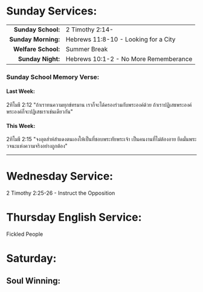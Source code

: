 # Sunday Services:

| | |
| --:|:-- |
| **Sunday School:**  |	2 Timothy 2:14-
| **Sunday Morning:** |	Hebrews 11:8-10 - Looking for a City
| **Welfare School:** |	Summer Break
| **Sunday Night:**   | Hebrews 10:1-2 - No More Rememberance

### Sunday School Memory Verse:
#### Last Week: 
2ทิโมธี 2:12 "ถ้าเราทนความทุกข์ทรมาน เราก็จะได้ครองร่วมกับพระองค์ด้วย ถ้าเราปฏิเสธพระองค์ พระองค์ก็จะปฏิเสธเราเช่นเดียวกัน"

#### This Week:
2ทิโมธี 2:15 "จงอุตส่าห์สำแดงตนเองให้เป็นที่ชอบพระทัยพระเจ้า เป็นคนงานที่ไม่ต้องอาย ยึดมั่นพระวจนะแห่งความจริงอย่างถูกต้อง"

---
# Wednesday Service:
2 Timothy 2:25-26 - Instruct the Opposition

# Thursday English Service:
Fickled People

# Saturday:

## Soul Winning: